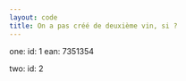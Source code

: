 ```yaml
---
layout: code
title: On a pas créé de deuxième vin, si ?
---
```


one:
  id: 1
  ean: 7351354

two:
  id: 2